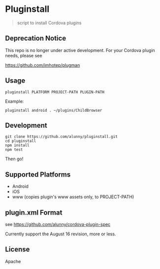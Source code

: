# Pluginstall

> script to install Cordova plugins

## Deprecation Notice

This repo is no longer under active development. For your Cordova plugin needs, please see

https://github.com/imhotep/plugman

## Usage

    pluginstall PLATFORM PROJECT-PATH PLUGIN-PATH

Example:

    pluginstall android . ~/plugins/ChildBrowser

## Development

    git clone https://github.com/alunny/pluginstall.git
    cd pluginstall
    npm install
    npm test

Then go!

## Supported Platforms

* Android
* iOS
* www (copies plugin's www assets only, to PROJECT-PATH)

## plugin.xml Format

see https://github.com/alunny/cordova-plugin-spec

Currently support the August 16 revision, more or less.

## License

Apache
